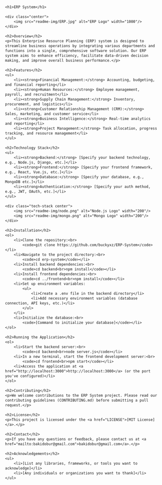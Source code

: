     <h1>ERP System</h1>

    <div class="center">
        <img src="readme-img/ERP.jpg" alt="ERP Logo" width="1000"/>
    </div>

    <h2>Overview</h2>
    <p>This Enterprise Resource Planning (ERP) system is designed to streamline business operations by integrating various departments and functions into a single, comprehensive software solution. Our ERP system aims to enhance efficiency, facilitate data-driven decision making, and improve overall business performance.</p>

    <h2>Features</h2>
    <ul>
        <li><strong>Financial Management:</strong> Accounting, budgeting, and financial reporting</li>
        <li><strong>Human Resources:</strong> Employee management, payroll, and recruitment</li>
        <li><strong>Supply Chain Management:</strong> Inventory, procurement, and logistics</li>
        <li><strong>Customer Relationship Management (CRM):</strong> Sales, marketing, and customer service</li>
        <li><strong>Business Intelligence:</strong> Real-time analytics and reporting</li>
        <li><strong>Project Management:</strong> Task allocation, progress tracking, and resource management</li>
    </ul>

    <h2>Technology Stack</h2>
    <ul>
        <li><strong>Backend:</strong> [Specify your backend technology, e.g., Node.js, Django, etc.]</li>
        <li><strong>Frontend:</strong> [Specify your frontend framework, e.g., React, Vue.js, etc.]</li>
        <li><strong>Database:</strong> [Specify your database, e.g., MongoDB etc.]</li>
        <li><strong>Authentication:</strong> [Specify your auth method, e.g., JWT, OAuth, etc.]</li>
    </ul>

    <div class="tech-stack center">
        <img src="readme-img/node.png" alt="Node.js Logo" width="200"/>
        <img src="readme-img/mongo.png" alt="Mongo Logo" width="200"/>
    </div>

    <h2>Installation</h2>
    <ol>
        <li>Clone the repository:<br>
            <code>git clone https://github.com/buckyxz/ERP-System</code></li>
        <li>Navigate to the project directory:<br>
            <code>cd erp-system</code></li>
        <li>Install backend dependencies:<br>
            <code>cd backend<br>npm install</code></li>
        <li>Install frontend dependencies:<br>
            <code>cd ../frontend<br>npm install</code></li>
        <li>Set up environment variables:
            <ul>
                <li>Create a .env file in the backend directory</li>
                <li>Add necessary environment variables (database connection, API keys, etc.)</li>
            </ul>
        </li>
        <li>Initialize the database:<br>
            <code>[Command to initialize your database]</code></li>
    </ol>

    <h2>Running the Application</h2>
    <ol>
        <li>Start the backend server:<br>
            <code>cd backend<br>node server.js</code></li>
        <li>In a new terminal, start the frontend development server:<br>
            <code>cd frontend<br>npm start</code></li>
        <li>Access the application at <a href="http://localhost:3000">http://localhost:3000</a> (or the port you've configured)</li>
    </ol>

    <h2>Contributing</h2>
    <p>We welcome contributions to the ERP System project. Please read our contributing guidelines (CONTRIBUTING.md) before submitting a pull request.</p>

    <h2>License</h2>
    <p>This project is licensed under the <a href="LICENSE">[MIT License]</a>.</p>

    <h2>Contact</h2>
    <p>If you have any questions or feedback, please contact us at <a href="mailto:bakidobur@gmail.com">bakidobur@gmail.com</a>.</p>

    <h2>Acknowledgements</h2>
    <ul>
        <li>[List any libraries, frameworks, or tools you want to acknowledge]</li>
        <li>[Any individuals or organizations you want to thank]</li>
    </ul>
